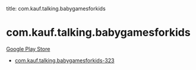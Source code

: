 title: com.kauf.talking.babygamesforkids
# com.kauf.talking.babygamesforkids


[Google Play Store](https://play.google.com/store/apps/details?id=com.kauf.talking.babygamesforkids)


* [com.kauf.talking.babygamesforkids-323](./com.kauf.talking.babygamesforkids-323/)